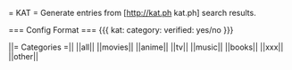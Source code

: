 = KAT =
Generate entries from [http://kat.ph kat.ph] search results.

=== Config Format ===
{{{
kat:
  category: <category>
  verified: yes/no
}}}

||= Categories =||
||all||
||movies||
||anime||
||tv||
||music||
||books||
||xxx||
||other||